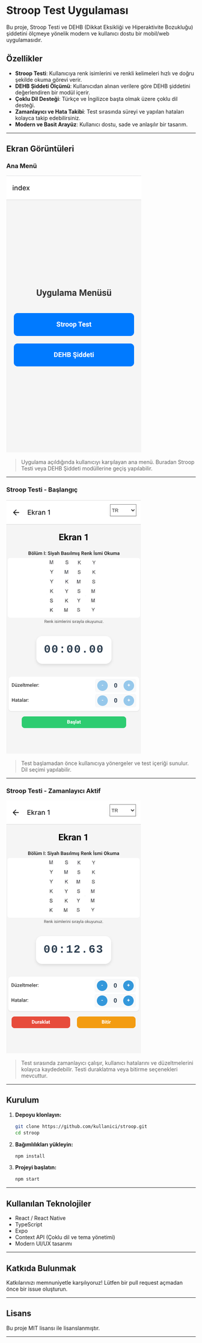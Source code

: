 # Stroop Test Uygulaması

Bu proje, Stroop Testi ve DEHB (Dikkat Eksikliği ve Hiperaktivite Bozukluğu) şiddetini ölçmeye yönelik modern ve kullanıcı dostu bir mobil/web uygulamasıdır.

## Özellikler

- **Stroop Testi**: Kullanıcıya renk isimlerini ve renkli kelimeleri hızlı ve doğru şekilde okuma görevi verir.
- **DEHB Şiddeti Ölçümü**: Kullanıcıdan alınan verilere göre DEHB şiddetini değerlendiren bir modül içerir.
- **Çoklu Dil Desteği**: Türkçe ve İngilizce başta olmak üzere çoklu dil desteği.
- **Zamanlayıcı ve Hata Takibi**: Test sırasında süreyi ve yapılan hataları kolayca takip edebilirsiniz.
- **Modern ve Basit Arayüz**: Kullanıcı dostu, sade ve anlaşılır bir tasarım.

---

## Ekran Görüntüleri

### Ana Menü

![Ana Menü](assets/images/readme-menu.png)

> Uygulama açıldığında kullanıcıyı karşılayan ana menü. Buradan Stroop Testi veya DEHB Şiddeti modüllerine geçiş yapılabilir.

---

### Stroop Testi - Başlangıç

![Stroop Testi Başlangıç](assets/images/readme-screen1.png)

> Test başlamadan önce kullanıcıya yönergeler ve test içeriği sunulur. Dil seçimi yapılabilir.

---

### Stroop Testi - Zamanlayıcı Aktif

![Stroop Testi Zamanlayıcı](assets/images/readme-screen2.png)

> Test sırasında zamanlayıcı çalışır, kullanıcı hatalarını ve düzeltmelerini kolayca kaydedebilir. Testi duraklatma veya bitirme seçenekleri mevcuttur.

---

## Kurulum

1. **Depoyu klonlayın:**
   ```bash
   git clone https://github.com/kullanici/stroop.git
   cd stroop
   ```

2. **Bağımlılıkları yükleyin:**
   ```bash
   npm install
   ```

3. **Projeyi başlatın:**
   ```bash
   npm start
   ```

---

## Kullanılan Teknolojiler

- React / React Native
- TypeScript
- Expo
- Context API (Çoklu dil ve tema yönetimi)
- Modern UI/UX tasarımı

---

## Katkıda Bulunmak

Katkılarınızı memnuniyetle karşılıyoruz! Lütfen bir pull request açmadan önce bir issue oluşturun.

---

## Lisans

Bu proje MIT lisansı ile lisanslanmıştır.

---